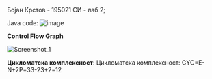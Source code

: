 Бојан Крстов - 195021
СИ - лаб 2;

Java code:
![image](https://user-images.githubusercontent.com/80770532/120239398-7b859b00-c25e-11eb-9608-bdc69d23d035.png)



**Control Flow Graph**

![Screenshot_1](https://user-images.githubusercontent.com/80770532/120238865-61978880-c25d-11eb-8641-419b33cc20ea.png)


**Цикломатска комплексност**:
Цикломатска комплексност:
  CYC=E-N+2P=33-23+2=12
